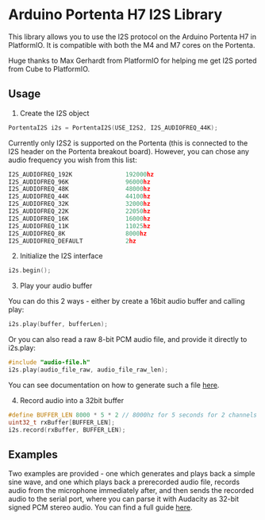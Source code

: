 # Arduino Portenta H7 I2S Library

This library allows you to use the I2S protocol on the Arduino Portenta H7 in PlatformIO. It is compatible with both the M4 and M7 cores on the Portenta.

Huge thanks to Max Gerhardt from PlatformIO for helping me get I2S ported from Cube to PlatformIO.

## Usage
1. Create the I2S object
```cpp
PortentaI2S i2s = PortentaI2S(USE_I2S2, I2S_AUDIOFREQ_44K);
```

Currently only I2S2 is supported on the Portenta (this is connected to the I2S header on the Portenta breakout board). However, you can chose any audio frequency you wish from this list:
```cpp
I2S_AUDIOFREQ_192K               192000hz
I2S_AUDIOFREQ_96K                96000hz
I2S_AUDIOFREQ_48K                48000hz
I2S_AUDIOFREQ_44K                44100hz 
I2S_AUDIOFREQ_32K                32000hz
I2S_AUDIOFREQ_22K                22050hz
I2S_AUDIOFREQ_16K                16000hz
I2S_AUDIOFREQ_11K                11025hz
I2S_AUDIOFREQ_8K                 8000hz
I2S_AUDIOFREQ_DEFAULT            2hz
```

2. Initialize the I2S interface
```cpp
i2s.begin();
```

3. Play your audio buffer

You can do this 2 ways - either by create a 16bit audio buffer and calling play:
```cpp
i2s.play(buffer, bufferLen);
```

Or you can also read a raw 8-bit PCM audio file, and provide it directly to i2s.play:
```cpp
#include "audio-file.h"
i2s.play(audio_file_raw, audio_file_raw_len);
```

You can see documentation on how to generate such a file [here](https://dev.toddr.org/i2s-audio-playback-on-the-portenta-h7/).

4. Record audio into a 32bit buffer
```cpp
#define BUFFER_LEN 8000 * 5 * 2 // 8000hz for 5 seconds for 2 channels (left, right)
uint32_t rxBuffer[BUFFER_LEN];
i2s.record(rxBuffer, BUFFER_LEN);
```

## Examples
Two examples are provided - one which generates and plays back a simple sine wave, and one which plays back a prerecorded audio file, records audio from the microphone immediately after, and then sends the recorded audio to the serial port, where you can parse it with Audacity as 32-bit signed PCM stereo audio. You can find a full guide [here](https://dev.toddr.org/i2s-audio-playback-on-the-portenta-h7/). 